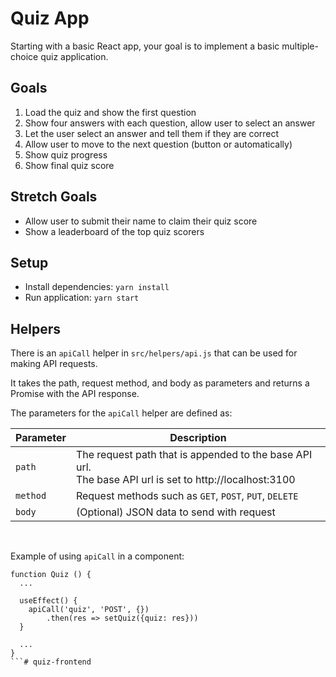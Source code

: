 # Quiz App

Starting with a basic React app, your goal is to implement a basic
multiple-choice quiz application.

## Goals

1. Load the quiz and show the first question
2. Show four answers with each question, allow user to select an answer
3. Let the user select an answer and tell them if they are correct
4. Allow user to move to the next question (button or automatically)
5. Show quiz progress
6. Show final quiz score

## Stretch Goals

- Allow user to submit their name to claim their quiz score
- Show a leaderboard of the top quiz scorers

## Setup

- Install dependencies: `yarn install`
- Run application: `yarn start`

## Helpers

There is an `apiCall` helper in `src/helpers/api.js` that can be used for making
API requests.

It takes the path, request method, and body as parameters and returns a Promise
with the API response.

The parameters for the `apiCall` helper are defined as:

| Parameter | Description                                                                                                  |
| --------- | ------------------------------------------------------------------------------------------------------------ |
| `path`    | The request path that is appended to the base API url. <br> The base API url is set to http://localhost:3100 |
| `method`  | Request methods such as `GET`, `POST`, `PUT`, `DELETE`                                                       |
| `body`    | (Optional) JSON data to send with request                                                                    |

<br>

Example of using `apiCall` in a component:

````
function Quiz () {
  ...

  useEffect() {
    apiCall('quiz', 'POST', {})
        .then(res => setQuiz({quiz: res}))
  }

  ...
}
```# quiz-frontend
````
